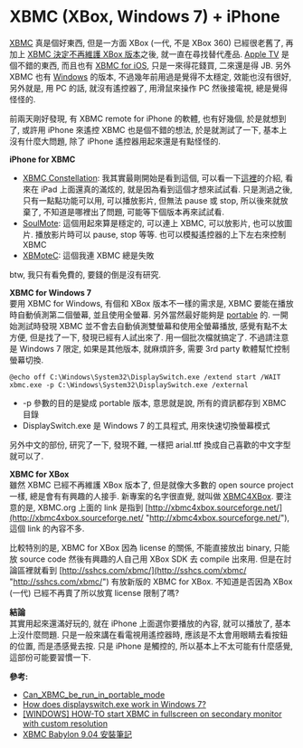 # XBMC (XBox, Windows 7) + iPhone


  
[XBMC](http://xbmc.org/) 真是個好東西, 但是一方面 XBox (一代, 不是 XBox 360) 已經很老舊了, 再加上 [XBMC 決定不再維護 XBox 版本](http://xbmc.org/theuni/2010/05/27/farewell-xbox/)之後, 就一直在尋找替代產品. [Apple TV](http://www.apple.com/appletv/) 是個不錯的東西, 而且也有 [XBMC for iOS](http://wiki.xbmc.org/?title=XBMC_for_Mac_on_Apple_TV), 只是一來得花錢買, 二來還是得 JB. 另外 XBMC 也有 [Windows](http://xbmc.org/download/) 的版本, 不過幾年前用過是覺得不太穩定, 效能也沒有很好, 另外就是, 用 PC 的話, 就沒有遙控器了, 用滑鼠來操作 PC 然後接電視, 總是覺得怪怪的.  
  
前兩天剛好發現, 有 XBMC remote for iPhone 的軟體, 也有好幾個, 於是就想到了, 或許用 iPhone 來遙控 XBMC 也是個不錯的想法, 於是就測試了一下, 基本上沒有什麼大問題, 除了 iPhone 遙控器用起來還是有點怪怪的.  
  
  
  
**iPhone for XBMC**  

*   [XBMC Constellation](http://itunes.apple.com/app/xbmc-constellation/id437807301): 我其實最剛開始是看到這個, 可以看一下[這裡](http://forum.xbmc.org/showthread.php?t=104567)的介紹, 看來在 iPad 上面還真的滿炫的, 就是因為看到這個才想來試試看. 只是測過之後, 只有一點點功能可以用, 可以播放影片, 但無法 pause 或 stop, 所以後來就放棄了, 不知道是哪裡出了問題, 可能等下個版本再來試試看.
*   [SoulMote](http://itunes.apple.com/us/app/soulmote/id424477236): 這個用起來算是穩定的, 可以連上 XBMC, 可以放影片, 也可以放圖片. 播放影片時可以 pause, stop 等等. 也可以模擬遙控器的上下左右來控制 XBMC
*   [XBMoteC](http://itunes.apple.com/us/app/xbmotec/id386296182): 這個我連 XBMC 總是失敗

btw, 我只有看免費的, 要錢的倒是沒有研究.  
  
**XBMC for Windows 7**  
要用 XBMC for Windows, 有個和 XBox 版本不一樣的需求是, XBMC 要能在播放時自動偵測第二個螢幕, 並且使用全螢幕. 另外當然最好能夠是 [portable](http://zh.wikipedia.org/wiki/%E7%B6%A0%E8%89%B2%E8%BB%9F%E9%AB%94) 的. 一開始測試時發現 XBMC 並不會去自動偵測雙螢幕和使用全螢幕播放, 感覺有點不太方便, 但是找了一下, 發現已經有人試出來了. 用一個批次檔就搞定了. 不過請注意是 Windows 7 限定, 如果是其他版本, 就麻煩許多, 需要 3rd party 軟體幫忙控制螢幕切換.  
  
  
`@echo off C:\Windows\System32\DisplaySwitch.exe /extend start /WAIT xbmc.exe -p C:\Windows\System32\DisplaySwitch.exe /external`  

*   \-p 參數的目的是變成 portable 版本, 意思就是說, 所有的資訊都存到 XBMC 目錄
*   DisplaySwitch.exe 是 Windows 7 的工具程式, 用來快速切換螢幕模式

另外中文的部份, 研究了一下, 發現不難, 一樣把 arial.ttf 換成自己喜歡的中文字型就可以了.  
  
**XBMC for XBox**  
雖然 XBMC 已經不再維護 XBox 版本了, 但是就像大多數的 open source project 一樣, 總是會有有興趣的人接手. 新專案的名字很直覺, 就叫做 [XBMC4XBox](http://www.xbmc4xbox.org/). 要注意的是, XBMC.org 上面的 link 是指到 [http://xbmc4xbox.sourceforge.net/](http://xbmc4xbox.sourceforge.net/ "http://xbmc4xbox.sourceforge.net/"), 這個 link 的內容不多.  
  
比較特別的是, XBMC for XBox 因為 license 的關係, 不能直接放出 binary, 只能放 source code 然後有興趣的人自己用 XBox SDK 去 compile 出來用. 但是在討論區裡就看到 [http://sshcs.com/xbmc/](http://sshcs.com/xbmc/ "http://sshcs.com/xbmc/") 有放新版的 XBMC for XBox. 不知道是否因為 XBox (一代) 已經不再賣了所以放寬 license 限制了嗎?  
  
**結論**  
其實用起來還滿好玩的, 就在 iPhone 上面選你要播放的內容, 就可以播放了, 基本上沒什麼問題. 只是一般來講在看電視用遙控器時, 應該是不太會用眼睛去看按鈕的位置, 而是憑感覺去按. 只是 iPhone 是觸控的, 所以基本上不太可能有什麼感覺, 這部份可能要習慣一下.  
  
**參考:**  

*   [Can\_XBMC\_be\_run\_in\_portable\_mode](http://wiki.xbmc.org/index.php?title=XBMC_for_Windows_specific_FAQ#Can_XBMC_be_run_in_portable_mode.3F)
*   [How does displayswitch.exe work in Windows 7?](http://answers.microsoft.com/en-us/windows/forum/windows_7-hardware/how-does-displayswitchexe-work-in-windows-7/1d30ef62-881a-4a69-ac02-e496b1f794ef)
*   [[WINDOWS] HOW-TO start XBMC in fullscreen on secondary monitor with custom resolution](http://forum.xbmc.org/showthread.php?t=44617)
*   [XBMC Babylon 9.04 安裝筆記](http://dennys.tiger2.net/node/3082)
